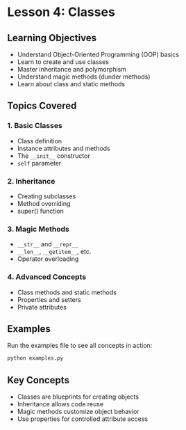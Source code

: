 # Lesson 4: Classes

## Learning Objectives

- Understand Object-Oriented Programming (OOP) basics
- Learn to create and use classes
- Master inheritance and polymorphism
- Understand magic methods (dunder methods)
- Learn about class and static methods

## Topics Covered

### 1. Basic Classes
- Class definition
- Instance attributes and methods
- The `__init__` constructor
- `self` parameter

### 2. Inheritance
- Creating subclasses
- Method overriding
- super() function

### 3. Magic Methods
- `__str__` and `__repr__`
- `__len__`, `__getitem__`, etc.
- Operator overloading

### 4. Advanced Concepts
- Class methods and static methods
- Properties and setters
- Private attributes

## Examples

Run the examples file to see all concepts in action:

```bash
python examples.py
```

## Key Concepts

- Classes are blueprints for creating objects
- Inheritance allows code reuse
- Magic methods customize object behavior
- Use properties for controlled attribute access
